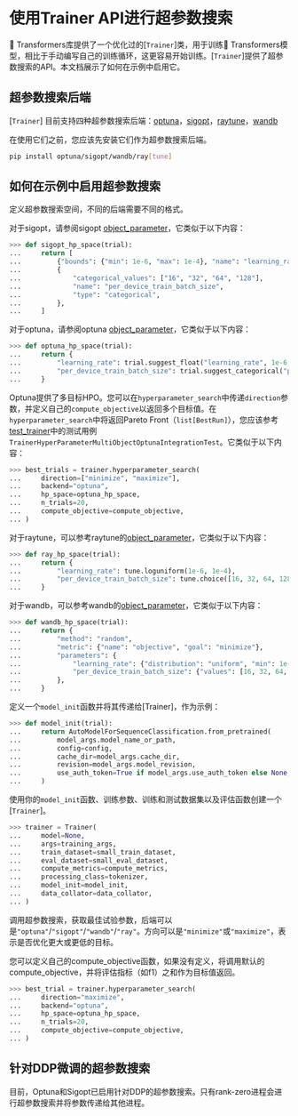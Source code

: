 <!--Copyright 2022 The HuggingFace Team. All rights reserved.

Licensed under the Apache License, Version 2.0 (the "License"); you may not use this file except in compliance with
the License. You may obtain a copy of the License at

http://www.apache.org/licenses/LICENSE-2.0

Unless required by applicable law or agreed to in writing, software distributed under the License is distributed on
an "AS IS" BASIS, WITHOUT WARRANTIES OR CONDITIONS OF ANY KIND, either express or implied. See the License for the

⚠️ Note that this file is in Markdown but contain specific syntax for our doc-builder (similar to MDX) that may not be
rendered properly in your Markdown viewer.

-->

# 使用Trainer API进行超参数搜索

🤗 Transformers库提供了一个优化过的[`Trainer`]类，用于训练🤗 Transformers模型，相比于手动编写自己的训练循环，这更容易开始训练。[`Trainer`]提供了超参数搜索的API。本文档展示了如何在示例中启用它。


## 超参数搜索后端

[`Trainer`] 目前支持四种超参数搜索后端：[optuna](https://optuna.org/)，[sigopt](https://sigopt.com/)，[raytune](https://docs.ray.io/en/latest/tune/index.html)，[wandb](https://wandb.ai/site/sweeps)

在使用它们之前，您应该先安装它们作为超参数搜索后端。

```bash
pip install optuna/sigopt/wandb/ray[tune]
```

## 如何在示例中启用超参数搜索

定义超参数搜索空间，不同的后端需要不同的格式。

对于sigopt，请参阅sigopt [object_parameter](https://docs.sigopt.com/ai-module-api-references/api_reference/objects/object_parameter)，它类似于以下内容：

```py
>>> def sigopt_hp_space(trial):
...     return [
...         {"bounds": {"min": 1e-6, "max": 1e-4}, "name": "learning_rate", "type": "double"},
...         {
...             "categorical_values": ["16", "32", "64", "128"],
...             "name": "per_device_train_batch_size",
...             "type": "categorical",
...         },
...     ]
```

对于optuna，请参阅optuna [object_parameter](https://optuna.readthedocs.io/en/stable/tutorial/10_key_features/002_configurations.html#sphx-glr-tutorial-10-key-features-002-configurations-py)，它类似于以下内容：

```py
>>> def optuna_hp_space(trial):
...     return {
...         "learning_rate": trial.suggest_float("learning_rate", 1e-6, 1e-4, log=True),
...         "per_device_train_batch_size": trial.suggest_categorical("per_device_train_batch_size", [16, 32, 64, 128]),
...     }
```

Optuna提供了多目标HPO。您可以在`hyperparameter_search`中传递`direction`参数，并定义自己的`compute_objective`以返回多个目标值。在`hyperparameter_search`中将返回Pareto Front（`list[BestRun]`），您应该参考[test_trainer](https://github.com/huggingface/transformers/blob/main/tests/trainer/test_trainer.py)中的测试用例`TrainerHyperParameterMultiObjectOptunaIntegrationTest`。它类似于以下内容：

```py
>>> best_trials = trainer.hyperparameter_search(
...     direction=["minimize", "maximize"],
...     backend="optuna",
...     hp_space=optuna_hp_space,
...     n_trials=20,
...     compute_objective=compute_objective,
... )
```

对于raytune，可以参考raytune的[object_parameter](https://docs.ray.io/en/latest/tune/api/search_space.html)，它类似于以下内容：

```py
>>> def ray_hp_space(trial):
...     return {
...         "learning_rate": tune.loguniform(1e-6, 1e-4),
...         "per_device_train_batch_size": tune.choice([16, 32, 64, 128]),
...     }
```

对于wandb，可以参考wandb的[object_parameter](https://docs.wandb.ai/guides/sweeps/configuration)，它类似于以下内容：

```py
>>> def wandb_hp_space(trial):
...     return {
...         "method": "random",
...         "metric": {"name": "objective", "goal": "minimize"},
...         "parameters": {
...             "learning_rate": {"distribution": "uniform", "min": 1e-6, "max": 1e-4},
...             "per_device_train_batch_size": {"values": [16, 32, 64, 128]},
...         },
...     }
```

定义一个`model_init`函数并将其传递给[Trainer]，作为示例：

```py
>>> def model_init(trial):
...     return AutoModelForSequenceClassification.from_pretrained(
...         model_args.model_name_or_path,
...         config=config,
...         cache_dir=model_args.cache_dir,
...         revision=model_args.model_revision,
...         use_auth_token=True if model_args.use_auth_token else None,
...     )
```

使用你的`model_init`函数、训练参数、训练和测试数据集以及评估函数创建一个[`Trainer`]。

```py
>>> trainer = Trainer(
...     model=None,
...     args=training_args,
...     train_dataset=small_train_dataset,
...     eval_dataset=small_eval_dataset,
...     compute_metrics=compute_metrics,
...     processing_class=tokenizer,
...     model_init=model_init,
...     data_collator=data_collator,
... )
```

调用超参数搜索，获取最佳试验参数，后端可以是`"optuna"`/`"sigopt"`/`"wandb"`/`"ray"`。方向可以是`"minimize"`或`"maximize"`，表示是否优化更大或更低的目标。

您可以定义自己的compute_objective函数，如果没有定义，将调用默认的compute_objective，并将评估指标（如f1）之和作为目标值返回。

```py
>>> best_trial = trainer.hyperparameter_search(
...     direction="maximize",
...     backend="optuna",
...     hp_space=optuna_hp_space,
...     n_trials=20,
...     compute_objective=compute_objective,
... )
```

## 针对DDP微调的超参数搜索
目前，Optuna和Sigopt已启用针对DDP的超参数搜索。只有rank-zero进程会进行超参数搜索并将参数传递给其他进程。
